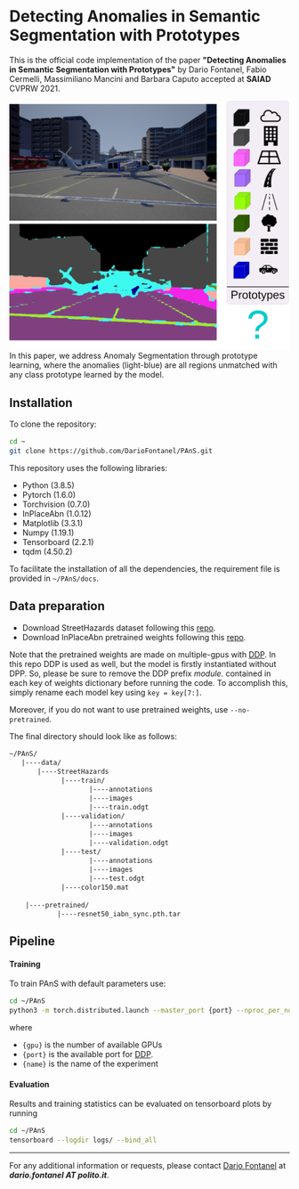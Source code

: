 # Detecting Anomalies in Semantic Segmentation with Prototypes

This is the official code implementation of the paper **"Detecting Anomalies in Semantic Segmentation with Prototypes"** by Dario Fontanel, Fabio Cermelli, Massimiliano Mancini and Barbara Caputo accepted at **SAIAD** CVPRW 2021.

![teaser](docs/teaser.png)
In this paper, we address Anomaly Segmentation through prototype learning, where the anomalies (light-blue) are all regions unmatched with any class prototype learned by the model.

## Installation
To clone the repository:

```bash
cd ~
git clone https://github.com/DarioFontanel/PAnS.git
```

This repository uses the following libraries:
- Python (3.8.5)
- Pytorch (1.6.0)
- Torchvision (0.7.0)
- InPlaceAbn (1.0.12)
- Matplotlib (3.3.1)
- Numpy (1.19.1)
- Tensorboard (2.2.1)
- tqdm (4.50.2)

To facilitate the installation of all the dependencies, the requirement file is provided in `~/PAnS/docs`.

## Data preparation
- Download StreetHazards dataset following this [repo](https://github.com/hendrycks/anomaly-seg).
- Download InPlaceAbn pretrained weights following this [repo](https://github.com/mapillary/inplace_abn#training-on-imagenet-1k).

Note that the pretrained weights are made on multiple-gpus with [DDP](https://pytorch.org/docs/stable/notes/ddp.html). 
In this repo DDP is used as well, but the model is firstly instantiated without 
DPP. So, please be sure to remove the DDP prefix *module.* contained in each key of weights 
dictionary before running the code. To accomplish this, simply rename each model key using `key = key[7:]`. 

Moreover, if you do not want to use pretrained weights, use `--no-pretrained`. 

The final directory should look like as follows:
```
~/PAnS/
   |----data/
       |----StreetHazards
             |----train/
                    |----annotations
                    |----images
                    |----train.odgt
             |----validation/
                    |----annotations
                    |----images
                    |----validation.odgt
             |----test/
                    |----annotations
                    |----images
                    |----test.odgt
             |----color150.mat

    |----pretrained/
            |----resnet50_iabn_sync.pth.tar
```
 
## Pipeline
#### Training
To train PAnS with default parameters use:
```bash
cd ~/PAnS
python3 -m torch.distributed.launch --master_port {port} --nproc_per_node={gpu} run.py --name {name} --default
```
where
* ```{gpu}``` is the number of available GPUs
* ```{port}``` is the available port for [DDP](https://pytorch.org/docs/stable/notes/ddp.html).
* ```{name}``` is the name of the experiment 

#### Evaluation
Results and training statistics can be evaluated on tensorboard plots by running
```bash
cd ~/PAnS
tensorboard --logdir logs/ --bind_all
```

___    
For any additional information or requests, please contact [Dario Fontanel](mailto:dario.fontanel@polito.it) at ***dario.fontanel AT polito.it***.

